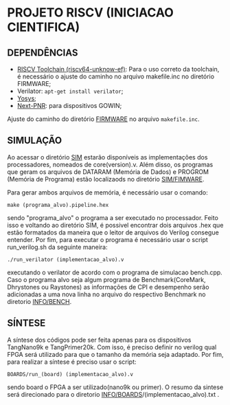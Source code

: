 
# PROJETO RISCV (INICIACAO CIENTIFICA)

## DEPENDÊNCIAS

- [RISCV Toolchain (riscv64-unknow-ef)](https://github.com/sifive/freedom-tools/releases): Para o uso correto da toolchain, é necessário o ajuste do caminho no arquivo makefile.inc no diretório FIRMWARE;
- Verilator: `apt-get install verilator`;
- [Yosys](https://github.com/YosysHQ/yosys);
- [Next-PNR](https://github.com/YosysHQ/apicula): para dispositivos GOWIN;

Ajuste do caminho do diretório [FIRMWARE](FIRMWARE) no arquivo `makefile.inc`.

## SIMULAÇÃO

Ao acessar o diretório [SIM](SIM) estarão disponíveis as implementações dos processadores, nomeados de core(version).v. Além disso, os programas que geram os arquivos de DATARAM (Memória de Dados) e PROGROM (Memória de Programa) estão localizaods no diretório [SIM/FIMWARE](SIM/FIRMWARE).

Para gerar ambos arquivos de memória, é necessário usar o comando:

	make (programa_alvo).pipeline.hex

sendo "programa_alvo" o programa a ser executado no processador. Feito isso e voltando ao diretório SIM, é possivel encontrar dois 
arquivos .hex que estão formatados da maneira que o leitor de arquivos do Verilog consegue entender. Por fim, para executar o programa é
necessário usar o script run_verilog.sh da seguinte maneira:
	
	./run_verilator (implementacao_alvo).v

executando o verilator de acordo com o programa de simulacao bench.cpp. Caso o programa alvo seja algum programa de Benchmark(CoreMark, Dhrystones 
ou Raystones) as informações de CPI e desempenho serão adicionadas a uma nova linha no arquivo do respectivo Benchmark no diretorio [INFO/BENCH](INFO/BENCH).

## SÍNTESE

A síntese dos códigos pode ser feita apenas para os dispositivos TangNano9k e TangPrimer20k. Com isso, é preciso definir no verilog qual FPGA será utilizado para que o tamanho da memória seja adaptado. Por fim, para realizar a síntese é preciso usar o script:
	
	BOARDS/run_(board) (implementacao_alvo).v

sendo board o FPGA a ser utilizado(nano9k ou primer). O resumo da sintese será direcionado para o diretorio [INFO/BOARDS](INFO/BOARDS)/(implementacao_alvo).txt .
